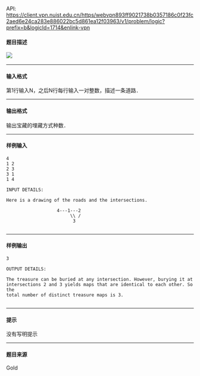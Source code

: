 API: https://client.vpn.nuist.edu.cn/https/webvpn893ff9021738b0357186c0f23fc2aed6e24ca283e886022bc5d861ea12f03963/v1/problem/logic?prefix=b&logicId=1714&enlink-vpn

#### 题目描述

![](../file/1714_0.jpg) 

---

#### 输入格式

第1行输入N，之后N行每行输入一对整数，描述一条道路．

---

#### 输出格式

输出宝藏的埋藏方式种数．

---

#### 样例输入
```
4
1 2
2 3
3 1
1 4

INPUT DETAILS:

Here is a drawing of the roads and the intersections.

                   4---1---2
                        \\ /
                         3


```

---

#### 样例输出
```
3

OUTPUT DETAILS:

The treasure can be buried at any intersection. However, burying it at
intersections 2 and 3 yields maps that are identical to each other. So the
total number of distinct treasure maps is 3.


```

---

#### 提示

没有写明提示

---

#### 题目来源

Gold